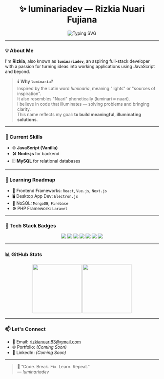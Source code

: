 <h1 align="center">✨ luminariadev — Rizkia Nuari Fujiana</h1>

<p align="center">
  <img src="https://readme-typing-svg.demolab.com?font=Fira+Code&size=20&duration=3000&pause=1000&color=FF6464&center=true&vCenter=true&width=435&lines=Hi+there!+I'm+Rizkia+%F0%9F%91%8B;A+JavaScript+Learner+and+Future+Fullstack+Dev;Building+things+with+code+every+day!" alt="Typing SVG" />
</p>

---

### 💡 About Me

I'm **Rizkia**, also known as **`luminariadev`**, an aspiring full-stack developer with a passion for turning ideas into working applications using JavaScript and beyond.

> 🕯️ **Why `luminaria`?**  
> Inspired by the Latin word *luminaria*, meaning "lights" or "sources of inspiration".  
> It also resembles "Nuari" phonetically (luminari ≈ nuari).  
> I believe in code that illuminates — solving problems and bringing clarity.  
> This name reflects my goal: **to build meaningful, illuminating solutions**.

---

### 🚀 Current Skills

- 🌐 **JavaScript (Vanilla)**
- 🛠 **Node.js** for backend
- 🗄 **MySQL** for relational databases

---

### 🌱 Learning Roadmap

- 💚 Frontend Frameworks: `React`, `Vue.js`, `Next.js`
- 🖥️ Desktop App Dev: `Electron.js`
- 🔎 NoSQL: `MongoDB`, `Firebase`
- ⚙️ PHP Framework: `Laravel`

---

### 🔧 Tech Stack Badges

<p align="center">
  <img src="https://img.shields.io/badge/JavaScript-F7DF1E?style=for-the-badge&logo=javascript&logoColor=black"/>
  <img src="https://img.shields.io/badge/Node.js-339933?style=for-the-badge&logo=node.js&logoColor=white"/>
  <img src="https://img.shields.io/badge/MySQL-4479A1?style=for-the-badge&logo=mysql&logoColor=white"/>
  <img src="https://img.shields.io/badge/React-61DAFB?style=for-the-badge&logo=react&logoColor=black"/>
  <img src="https://img.shields.io/badge/Vue.js-4FC08D?style=for-the-badge&logo=vue.js&logoColor=white"/>
  <img src="https://img.shields.io/badge/Next.js-000000?style=for-the-badge&logo=next.js&logoColor=white"/>
  <img src="https://img.shields.io/badge/Electron-47848F?style=for-the-badge&logo=electron&logoColor=white"/>
</p>

---

### 📊 GitHub Stats

<p align="center">
  <img src="https://github-readme-stats.vercel.app/api?username=luminariadev&show_icons=true&theme=tokyonight&hide_border=true&count_private=true" height="160"/>
  <img src="https://github-readme-stats.vercel.app/api/top-langs/?username=luminariadev&layout=compact&theme=tokyonight&hide_border=true" height="160"/>
</p>

---

### 📫 Let's Connect

- 📧 Email: [rizkianuari83@gmail.com](mailto:rizkianuari83@gmail.com)
- 🌐 Portfolio: *(Coming Soon)*
- 🔗 LinkedIn: *(Coming Soon)*

---

> 🧠 “Code. Break. Fix. Learn. Repeat.”  
> — *luminariadev*
